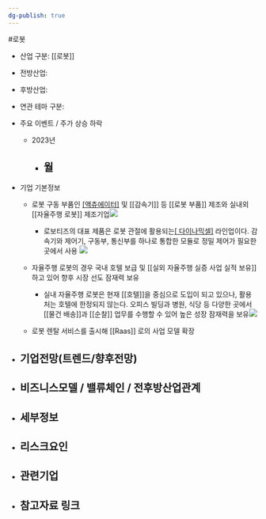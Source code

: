 ```yaml
---
dg-publish: true
---
```

#로봇 

- 산업 구분: [[로봇]]

- 전방산업: 


- 후방산업: 


- 연관 테마 구분: 



- 주요 이벤트  /  주가 상승 하락
	- 2023년
		- 월
			- 




- 기업 기본정보
	-  로봇 구동 부품인 [[액츄에이터]]([[구동기]]) 및 [[감속기]] 등 [[로봇 부품]] 제조와 실내외 [[자율주행 로봇]] 제조기업![](https://i.imgur.com/Elbz8Jb.png)
		- 로보티즈의 대표 제품은 로봇 관절에 활용되는[[ 다이나믹셀]](액츄에이터) 라인업이다. 감속기와 제어기, 구동부, 통신부를 하나로 통합한 모듈로 정밀 제어가 필요한 곳에서 사용
		![](Pasted%20image%2020230629145343.png)
	- 자율주행 로봇의 경우 국내 호텔 보급 및 [[실외 자율주행 실증 사업 실적 보유]]하고 있어 향후 시장 선도 잠재력 보유
		- 실내 자율주행 로봇은 현재 [[호텔]]을 중심으로 도입이 되고 있으나, 활용처는 호텔에 한정되지 않는다. 오피스 빌딩과 병원, 식당 등 다양한 곳에서 [[물건 배송]]과 [[순찰]] 업무를 수행할 수 있어 높은 성장 잠재력을 보유![](https://i.imgur.com/6xop0Po.png)

	- 로봇 렌탈 서비스를 출시해 [[Raas]] 로의 사업 모델 확장





 - 기업전망(트렌드/향후전망)
	- 





- 비즈니스모델 / 밸류체인 / 전후방산업관계
	- 





- 세부정보
	- 





- 리스크요인
	- 





- 관련기업
	- 




- 참고자료 링크
	- 

